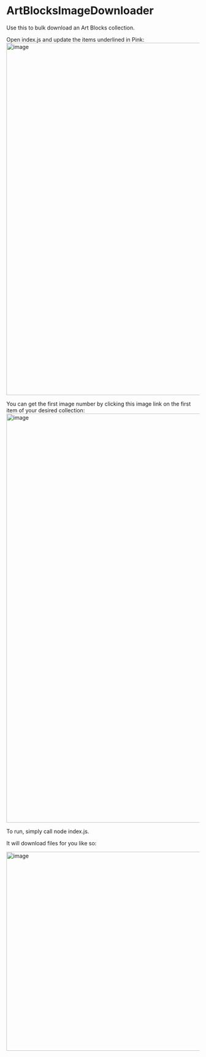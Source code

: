 # ArtBlocksImageDownloader
Use this to bulk download an Art Blocks collection.

Open index.js and update the items underlined in Pink:
<img width="919" alt="image" src="https://github.com/mitchel1doteth/ArtBlocksImageDownloader/assets/5866724/a709cffe-6055-4471-a617-0e75c3bd9636">

You can get the first image number by clicking this image link on the first item of your desired collection:
<img width="1067" alt="image" src="https://github.com/mitchel1doteth/ArtBlocksImageDownloader/assets/5866724/80589178-8879-4891-a323-c1d9ef9988e6">

To run, simply call node index.js.

It will download files for you like so:

<img width="519" alt="image" src="https://github.com/mitchel1doteth/ArtBlocksImageDownloader/assets/5866724/da89f6bb-d430-4c33-89f2-c66ae8b9e9ea">


